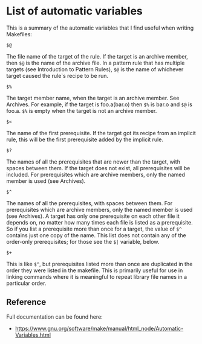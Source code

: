 # List of automatic variables

This is a summary of the automatic variables that I find useful when writing Makefiles:

`$@`

The file name of the target of the rule. If the target is an archive member, then `$@` is the name of the archive file. In a pattern rule that has multiple targets (see Introduction to Pattern Rules), `$@` is the name of whichever target caused the rule`s recipe to be run.

`$%`

The target member name, when the target is an archive member. See Archives. For example, if the target is foo.a(bar.o) then `$%` is bar.o and `$@` is foo.a. `$%` is empty when the target is not an archive member.

`$<`

The name of the first prerequisite. If the target got its recipe from an implicit rule, this will be the first prerequisite added by the implicit rule.

`$?`

The names of all the prerequisites that are newer than the target, with spaces between them. If the target does not exist, all prerequisites will be included. For prerequisites which are archive members, only the named member is used (see Archives).

`$^`

The names of all the prerequisites, with spaces between them. For prerequisites which are archive members, only the named member is used (see Archives). A target has only one prerequisite on each other file it depends on, no matter how many times each file is listed as a prerequisite. So if you list a prerequisite more than once for a target, the value of `$^` contains just one copy of the name. This list does not contain any of the order-only prerequisites; for those see the `$|` variable, below.

`$+`

This is like `$^`, but prerequisites listed more than once are duplicated in the order they were listed in the makefile. This is primarily useful for use in linking commands where it is meaningful to repeat library file names in a particular order.

## Reference

Full documentation can be found here:

 * https://www.gnu.org/software/make/manual/html_node/Automatic-Variables.html